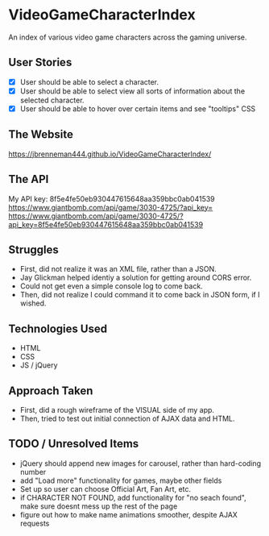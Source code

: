 # VideoGameCharacterIndex
An index of various video game characters across the gaming universe.

## User Stories
- [x] User should be able to select a character.
- [x] User should be able to select view all sorts of information about the selected character.
- [x] User should be able to hover over certain items and see "tooltips" CSS

## The Website
https://jbrenneman444.github.io/VideoGameCharacterIndex/

## The API
My API key: 8f5e4fe50eb930447615648aa359bbc0ab041539  
https://www.giantbomb.com/api/game/3030-4725/?api_key=  
https://www.giantbomb.com/api/game/3030-4725/?api_key=8f5e4fe50eb930447615648aa359bbc0ab041539

## Struggles
* First, did not realize it was an XML file, rather than a JSON.
* Jay Glickman helped identiy a solution for getting around CORS error.
* Could not get even a simple console log to come back.
* Then, did not realize I could command it to come back in JSON form, if I wished.

## Technologies Used
* HTML
* CSS
* JS / jQuery

## Approach Taken
* First, did a rough wireframe of the VISUAL side of my app.
* Then, tried to test out initial connection of AJAX data and HTML.

## TODO / Unresolved Items
* jQuery should append new images for carousel, rather than hard-coding number
* add "Load more" functionality for games, maybe other fields
* Set up so user can choose Official Art, Fan Art, etc.
* if CHARACTER NOT FOUND, add functionality for "no seach found", make sure doesnt mess up the rest of the page
* figure out how to make name animations smoother, despite AJAX requests
